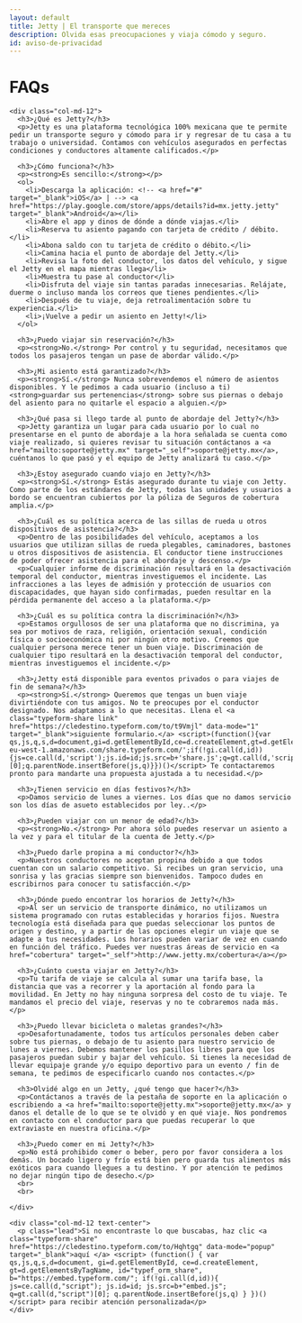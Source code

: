 ```yaml
---
layout: default
title: Jetty | El transporte que mereces
description: Olvida esas preocupaciones y viaja cómodo y seguro.
id: aviso-de-privacidad
---
```


<div class="container">
  <div class="row privacidad">
    <div class="col-md-12">
      <h1>FAQs</h1>
    </div>

    <div class="col-md-12">
      <h3>¿Qué es Jetty?</h3>
      <p>Jetty es una plataforma tecnológica 100% mexicana que te permite pedir un transporte seguro y cómodo para ir y regresar de tu casa a tu trabajo o universidad. Contamos con vehículos asegurados en perfectas condiciones y conductores altamente calificados.</p>

      <h3>¿Cómo funciona?</h3>
      <p><strong>Es sencillo:</strong></p>
      <ol>
        <li>Descarga la aplicación: <!-- <a href="#" target="_blank">iOS</a> | --> <a href="https://play.google.com/store/apps/details?id=mx.jetty.jetty" target="_blank">Android</a></li>
        <li>Abre el app y dinos de dónde a dónde viajas.</li>
        <li>Reserva tu asiento pagando con tarjeta de crédito / débito.</li>
        <li>Abona saldo con tu tarjeta de crédito o débito.</li>
        <li>Camina hacia el punto de abordaje del Jetty.</li>
        <li>Revisa la foto del conductor, los datos del vehículo, y sigue el Jetty en el mapa mientras llega</li>
        <li>Muestra tu pase al conductor</li>
        <li>Disfruta del viaje sin tantas paradas innecesarias. Relájate, duerme o incluso manda los correos que tienes pendientes.</li>
        <li>Después de tu viaje, deja retroalimentación sobre tu experiencia.</li>
        <li>¡Vuelve a pedir un asiento en Jetty!</li>
      </ol>

      <h3>¿Puedo viajar sin reservación?</h3>
      <p><strong>No.</strong> Por control y tu seguridad, necesitamos que todos los pasajeros tengan un pase de abordar válido.</p>

      <h3>¿Mi asiento está garantizado?</h3>
      <p><strong>Sí.</strong> Nunca sobrevendemos el número de asientos disponibles. Y le pedimos a cada usuario (incluso a ti) <strong>guardar sus pertenencias</strong> sobre sus piernas o debajo del asiento para no quitarle el espacio a alguien.</p>

      <h3>¿Qué pasa si llego tarde al punto de abordaje del Jetty?</h3>
      <p>Jetty garantiza un lugar para cada usuario por lo cual no presentarse en el punto de abordaje a la hora señalada se cuenta como viaje realizado, si quieres revisar tu situación contáctanos a <a href="mailto:soporte@jetty.mx" target="_self">soporte@jetty.mx</a>, cuéntanos lo que pasó y el equipo de Jetty analizará tu caso.</p>

      <h3>¿Estoy asegurado cuando viajo en Jetty?</h3>
      <p><strong>Sí.</strong> Estás asegurado durante tu viaje con Jetty. Como parte de los estándares de Jetty, todas las unidades y usuarios a bordo se encuentran cubiertos por la póliza de Seguros de cobertura amplia.</p>

      <h3>¿Cuál es su política acerca de las sillas de rueda u otros dispositivos de asistencia?</h3>
      <p>Dentro de las posibilidades del vehículo, aceptamos a los usuarios que utilizan sillas de rueda plegables, caminadores, bastones u otros dispositivos de asistencia. El conductor tiene instrucciones de poder ofrecer asistencia para el abordaje y descenso.</p>
      <p>Cualquier informe de discriminación resultará en la desactivación temporal del conductor, mientras investiguemos el incidente. Las infracciones a las leyes de admisión y protección de usuarios con discapacidades, que hayan sido confirmadas, pueden resultar en la pérdida permanente del acceso a la plataforma.</p>

      <h3>¿Cuál es su política contra la discriminación?</h3>
      <p>Estamos orgullosos de ser una plataforma que no discrimina, ya sea por motivos de raza, religión, orientación sexual, condición física o socioeconómica ni por ningún otro motivo. Creemos que cualquier persona merece tener un buen viaje. Discriminación de cualquier tipo resultará en la desactivación temporal del conductor, mientras investiguemos el incidente.</p>

      <h3>¿Jetty está disponible para eventos privados o para viajes de fin de semana?</h3>
      <p><strong>Sí.</strong> Queremos que tengas un buen viaje divirtiéndote con tus amigos. No te preocupes por el conductor designado. Nos adaptamos a lo que necesitas. Llena el <a class="typeform-share link" href="https://cledestino.typeform.com/to/t9Vmjl" data-mode="1" target="_blank">siguiente formulario.</a> <script>(function(){var qs,js,q,s,d=document,gi=d.getElementById,ce=d.createElement,gt=d.getElementsByTagName,id='typef_orm_share',b='https://s3-eu-west-1.amazonaws.com/share.typeform.com/';if(!gi.call(d,id)){js=ce.call(d,'script');js.id=id;js.src=b+'share.js';q=gt.call(d,'script')[0];q.parentNode.insertBefore(js,q)}})()</script> Te contactaremos pronto para mandarte una propuesta ajustada a tu necesidad.</p>

      <h3>¿Tienen servicio en días festivos?</h3>
      <p>Damos servicio de lunes a viernes. Los días que no damos servicio son los días de asueto establecidos por ley..</p>

      <h3>¿Pueden viajar con un menor de edad?</h3>
      <p><strong>No.</strong> Por ahora sólo puedes reservar un asiento a la vez y para el titular de la cuenta de Jetty.</p>

      <h3>¿Puedo darle propina a mi conductor?</h3>
      <p>Nuestros conductores no aceptan propina debido a que todos cuentan con un salario competitivo. Si recibes un gran servicio, una sonrisa y las gracias siempre son bienvenidos. Tampoco dudes en escribirnos para conocer tu satisfacción.</p>

      <h3>¿Dónde puedo encontrar los horarios de Jetty?</h3>
      <p>Al ser un servicio de transporte dinámico, no utilizamos un sistema programado con rutas establecidas y horarios fijos. Nuestra tecnología está diseñada para que puedas seleccionar los puntos de origen y destino, y a partir de las opciones elegir un viaje que se adapte a tus necesidades. Los horarios pueden variar de vez en cuando en función del tráfico. Puedes ver nuestras áreas de servicio en <a href="cobertura" target="_self">http://www.jetty.mx/cobertura</a></p>

      <h3>¿Cuánto cuesta viajar en Jetty?</h3>
      <p>Tu tarifa de viaje se calcula al sumar una tarifa base, la distancia que vas a recorrer y la aportación al fondo para la movilidad. En Jetty no hay ninguna sorpresa del costo de tu viaje. Te mandamos el precio del viaje, reservas y no te cobraremos nada más.</p>

      <h3>¿Puedo llevar bicicleta o maletas grandes?</h3>
      <p>Desafortunadamente, todos tus artículos personales deben caber sobre tus piernas, o debajo de tu asiento para nuestro servicio de lunes a viernes. Debemos mantener los pasillos libres para que los pasajeros puedan subir y bajar del vehículo. Si tienes la necesidad de llevar equipaje grande y/o equipo deportivo para un evento / fin de semana, te pedimos de especificarlo cuando nos contactes.</p>

      <h3>Olvidé algo en un Jetty, ¿qué tengo que hacer?</h3>
      <p>Contáctanos a través de la pestaña de soporte en la aplicación o escribiendo a <a href="mailto:soporte@jetty.mx">soporte@jetty.mx</a> y danos el detalle de lo que se te olvidó y en qué viaje. Nos pondremos en contacto con el conductor para que puedas recuperar lo que extraviaste en nuestra oficina.</p>

      <h3>¿Puedo comer en mi Jetty?</h3>
      <p>No está prohibido comer o beber, pero por favor considera a los demás. Un bocado ligero y frío está bien pero guarda tus alimentos más exóticos para cuando llegues a tu destino. Y por atención te pedimos no dejar ningún tipo de desecho.</p>
      <br>
      <br>

    </div>

    <div class="col-md-12 text-center">
      <p class="lead">Si no encontraste lo que buscabas, haz clic <a class="typeform-share" href="https://cledestino.typeform.com/to/Hqhtgq" data-mode="popup" target="_blank">aquí </a> <script> (function() { var qs,js,q,s,d=document, gi=d.getElementById, ce=d.createElement, gt=d.getElementsByTagName, id="typef_orm_share", b="https://embed.typeform.com/"; if(!gi.call(d,id)){ js=ce.call(d,"script"); js.id=id; js.src=b+"embed.js"; q=gt.call(d,"script")[0]; q.parentNode.insertBefore(js,q) } })() </script> para recibir atención personalizada</p>
    </div>

  </div>

</div>